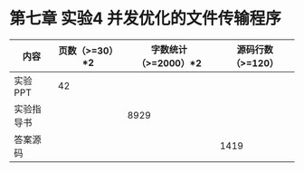 # **第七章 实验4 并发优化的文件传输程序**

| 内容       | 页数（>=30）*2 | 字数统计（>=2000）*2 | 源码行数（>=120） |
| ---------- | -------------- | -------------------- | ----------------- |
| 实验PPT    | 42             |                      |                   |
| 实验指导书 |                | 8929                 |                   |
| 答案源码   |                |                      | 1419              |

